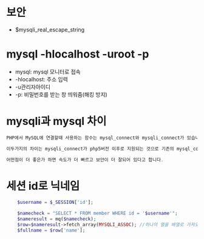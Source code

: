 # 보안
* $mysqli_real_escape_string

# mysql -hlocalhost -uroot -p
* mysql: mysql 모니터로 접속
* -hlocalhost: 주소 입력
* -u관리자아이디
* -p: 비밀번호를 받는 창 띄워줌(해킹 방지) 


# mysqli과 mysql 차이
```java
PHP에서 MySQL에 연결할때 사용하는 함수는 mysql_connect와 mysqli_connect가 있습니다.

이두가지의 차이는 mysqli_connect가 php5버전 이후로 지원되는 것으로 기존의 mysql_connect에 비해서 좀 더 진보된 것입니다.

어떤점이 더 좋은가 하면 속도가 더 빠르고 보안이 더 잘되어 있다고 합니다.

```

# 세션 id로 닉네임 
```php
    $username = $_SESSION['id'];

    $namecheck = "SELECT * FROM member WHERE id = '$username'";
    $nameresult = mq($namecheck);
    $row=$nameresult->fetch_array(MYSQLI_ASSOC); //하나의 열을 배열로 가져오기
    $fullname = $row['name'];
```
